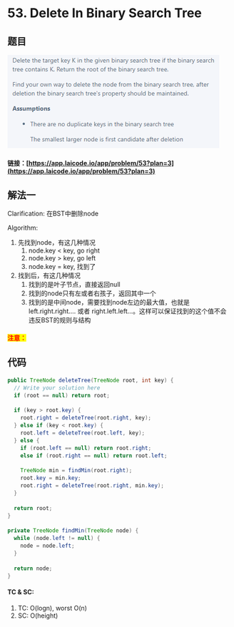 # 53. Delete In Binary Search Tree

## 题目

![](<../../.gitbook/assets/image (32) (1) (1) (1) (1) (1).png>)

#### 链接：[https://app.laicode.io/app/problem/53?plan=3](https://app.laicode.io/app/problem/53?plan=3)

## 解法一

Clarification: 在BST中删除node

Algorithm:&#x20;

1. 先找到node，有这几种情况
   1. node.key < key, go right
   2. node.key > key, go left
   3. node.key = key, 找到了
2. 找到后，有这几种情况
   1. 找到的是叶子节点，直接返回null
   2. 找到的node只有左或者右孩子，返回其中一个
   3. 找到的是中间node，需要找到node左边的最大值，也就是left.right.right.... 或者 right.left.left...。这样可以保证找到的这个值不会违反BST的规则与结构

#### <mark style="color:red;">注意：</mark>

## 代码

```java
public TreeNode deleteTree(TreeNode root, int key) {
  // Write your solution here
  if (root == null) return root;

  if (key > root.key) {
    root.right = deleteTree(root.right, key);
  } else if (key < root.key) {
    root.left = deleteTree(root.left, key);
  } else {
    if (root.left == null) return root.right;
    else if (root.right == null) return root.left;

    TreeNode min = findMin(root.right);
    root.key = min.key;
    root.right = deleteTree(root.right, min.key);
  }

  return root;
}

private TreeNode findMin(TreeNode node) {
  while (node.left != null) {
    node = node.left;
  }

  return node;
}
```

#### TC & SC:&#x20;

1. TC: O(logn), worst O(n)
2. SC: O(height)
